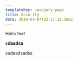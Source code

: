 ```yaml
---
templateKey: category-page
title: Security
date: 2019-09-07T02:27:22.586Z
---
```

Hello text



s**dasdsa**

sadasdsadsa

